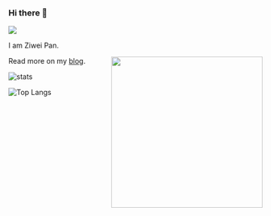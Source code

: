 ### Hi there 👋
![](https://visitor-badge.glitch.me/badge?page_id=github.com/PanZiwei)

I am Ziwei Pan.

<img align='right' src='https://octodex.github.com/images/bewitchedtocat.jpg' width='300"'>

Read more on my [blog](https://ziweipan.me).


![stats](https://github-readme-stats.vercel.app/api?username=PanZiwei&show_icons=true)

![Top Langs](https://github-readme-stats.vercel.app/api/top-langs/?username=PanZiwei&layout=compact&card_width=445)

<!--
**PanZiwei/PanZiwei** is a ✨ _special_ ✨ repository because its `README.md` (this file) appears on your GitHub profile.

Here are some ideas to get you started:

- 🔭 I’m currently working on ...
- 🌱 I’m currently learning ...
- 👯 I’m looking to collaborate on ...
- 🤔 I’m looking for help with ...
- 💬 Ask me about ...
- 📫 How to reach me: ...
- 😄 Pronouns: ...
- ⚡ Fun fact: ...
-->
